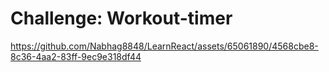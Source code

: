 # Challenge: Workout-timer

https://github.com/Nabhag8848/LearnReact/assets/65061890/4568cbe8-8c36-4aa2-83ff-9ec9e318df44
